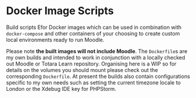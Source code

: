 # Docker Image Scripts

Build scripts Efor Docker images which can be used in combination
with `docker-compose` and other containers of your choosing to create
custom local environments ready to run Moodle.

Please note **the built images will not include Moodle**. The `Dockerfile`s
are my own builds and intended to work in conjunction with a locally checked
out Moodle or Totara Learn repository. Organising here is a WIP so for details
on the volumes you should mount please check out the corresponding `Dockerfile`.
At present the builds also contain configurations specific to my own needs such
as setting the current timezone locale to London or the Xdebug IDE key for PHPStorm.
